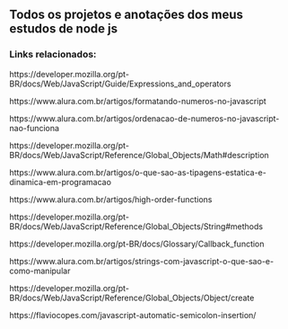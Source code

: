 <h2>Todos os projetos e anotações dos meus estudos de node js</h2>

<h3>Links relacionados:</h3>
<p>https://developer.mozilla.org/pt-BR/docs/Web/JavaScript/Guide/Expressions_and_operators</p>
<p>https://www.alura.com.br/artigos/formatando-numeros-no-javascript</p>
<p>https://www.alura.com.br/artigos/ordenacao-de-numeros-no-javascript-nao-funciona</p>
<p>https://developer.mozilla.org/pt-BR/docs/Web/JavaScript/Reference/Global_Objects/Math#description</p>
<p>https://www.alura.com.br/artigos/o-que-sao-as-tipagens-estatica-e-dinamica-em-programacao</p>
<p>https://www.alura.com.br/artigos/high-order-functions</p>
<p>https://developer.mozilla.org/pt-BR/docs/Web/JavaScript/Reference/Global_Objects/String#methods</p>
<p>https://developer.mozilla.org/pt-BR/docs/Glossary/Callback_function</p>
<p>https://www.alura.com.br/artigos/strings-com-javascript-o-que-sao-e-como-manipular</p>
<p>https://developer.mozilla.org/pt-BR/docs/Web/JavaScript/Reference/Global_Objects/Object/create</p>
<p>https://flaviocopes.com/javascript-automatic-semicolon-insertion/</p>
